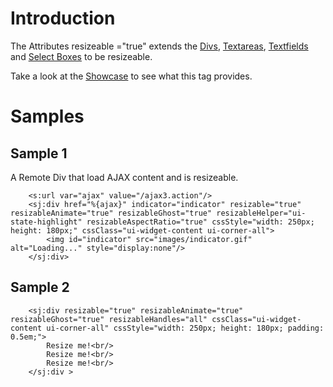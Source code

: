 

# Introduction #

The Attributes resizeable ="true" extends the [Divs](DivTag.md), [Textareas](TextareaTag.md), [Textfields](TextfieldTag.md) and [Select Boxes](SelectTag.md) to be resizeable.

Take a look at the [Showcase](http://www.weinfreund.de/struts2-jquery-showcase/index.action) to see what this tag provides.

# Samples #

## Sample 1 ##
A Remote Div that load AJAX content and is resizeable.
```
    <s:url var="ajax" value="/ajax3.action"/>
    <sj:div href="%{ajax}" indicator="indicator" resizable="true" resizableAnimate="true" resizableGhost="true" resizableHelper="ui-state-highlight" resizableAspectRatio="true" cssStyle="width: 250px; height: 180px;" cssClass="ui-widget-content ui-corner-all">
        <img id="indicator" src="images/indicator.gif" alt="Loading..." style="display:none"/>
    </sj:div>
```

## Sample 2 ##
```
    <sj:div resizable="true" resizableAnimate="true" resizableGhost="true" resizableHandles="all" cssClass="ui-widget-content ui-corner-all" cssStyle="width: 250px; height: 180px; padding: 0.5em;">
        Resize me!<br/>
        Resize me!<br/>
        Resize me!<br/>
    </sj:div >
```